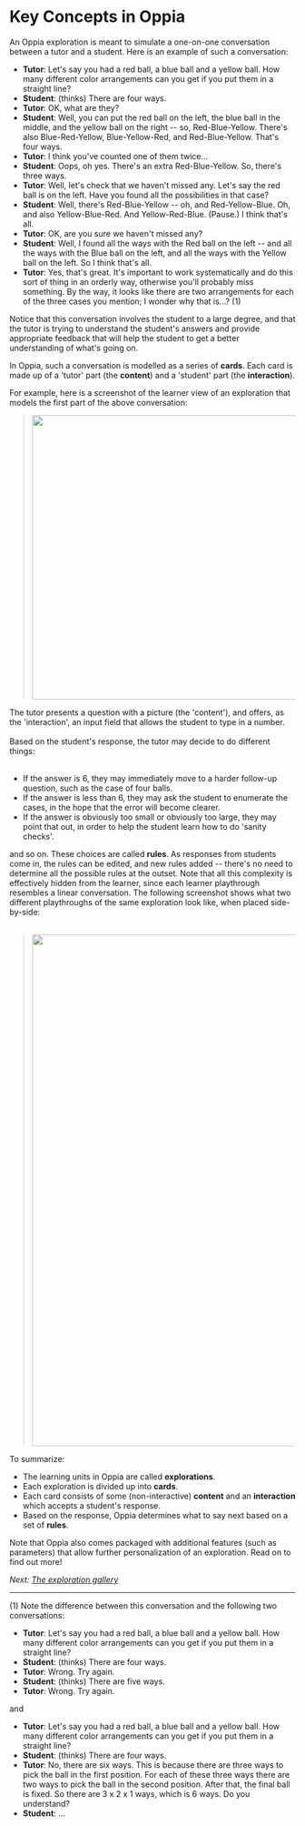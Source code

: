 # Key Concepts in Oppia #

An Oppia exploration is meant to simulate a one-on-one conversation between a tutor and a student. Here is an example of such a conversation:

  * **Tutor**: Let's say you had a red ball, a blue ball and a yellow ball. How many different color arrangements can you get if you put them in a straight line?
  * **Student**: (thinks) There are four ways.
  * **Tutor**: OK, what are they?
  * **Student**: Well, you can put the red ball on the left, the blue ball in the middle, and the yellow ball on the right -- so, Red-Blue-Yellow. There's also Blue-Red-Yellow, Blue-Yellow-Red, and Red-Blue-Yellow. That's four ways.
  * **Tutor**: I think you've counted one of them twice...
  * **Student**: Oops, oh yes. There's an extra Red-Blue-Yellow. So, there's three ways.
  * **Tutor**: Well, let's check that we haven't missed any. Let's say the red ball is on the left. Have you found all the possibilities in that case?
  * **Student**: Well, there's Red-Blue-Yellow -- oh, and Red-Yellow-Blue. Oh, and also Yellow-Blue-Red. And Yellow-Red-Blue. (Pause.) I think that's all.
  * **Tutor**: OK, are you sure we haven't missed any?
  * **Student**: Well, I found all the ways with the Red ball on the left -- and all the ways with the Blue ball on the left, and all the ways with the Yellow ball on the left. So I think that's all.
  * **Tutor**: Yes, that's great. It's important to work systematically and do this sort of thing in an orderly way, otherwise you'll probably miss something. By the way, it looks like there are two arrangements for each of the three cases you mention; I wonder why that is...? (1)

Notice that this conversation involves the student to a large degree, and that the tutor is trying to understand the student's answers and provide appropriate feedback that will help the student to get a better understanding of what's going on.

In Oppia, such a conversation is modelled as a series of **cards**. Each card is made up of a 'tutor' part (the **content**) and a 'student' part (the **interaction**).

For example, here is a screenshot of the learner view of an exploration that models the first part of the above conversation:

> <img src='https://raw.githubusercontent.com/oppia/oppia/wiki/images/three_balls.png' width='500'></li></ul>

The tutor presents a question with a picture (the 'content'), and offers, as the 'interaction', an input field that allows the student to type in a number.<br>
<br>
Based on the student's response, the tutor may decide to do different things:<br>
<br>
<ul><li>If the answer is 6, they may immediately move to a harder follow-up question, such as the case of four balls.<br>
</li><li>If the answer is less than 6, they may ask the student to enumerate the cases, in the hope that the error will become clearer.<br>
</li><li>If the answer is obviously too small or obviously too large, they may point that out, in order to help the student learn how to do 'sanity checks'.</li></ul>

and so on. These choices are called <b>rules</b>. As responses from students come in, the rules can be edited, and new rules added -- there's no need to determine all the possible rules at the outset. Note that all this complexity is effectively hidden from the learner, since each learner playthrough resembles a linear conversation. The following screenshot shows what two different playthroughs of the same exploration look like, when placed side-by-side:<br>
<br>
<blockquote><img src='https://raw.githubusercontent.com/oppia/oppia/wiki/images/three_balls_side_by_side.png' width='900'></blockquote>

To summarize:

  * The learning units in Oppia are called **explorations**.
  * Each exploration is divided up into **cards**.
  * Each card consists of some (non-interactive) **content** and an **interaction** which accepts a student's response.
  * Based on the response, Oppia determines what to say next based on a set of **rules**.

Note that Oppia also comes packaged with additional features (such as parameters) that allow further personalization of an exploration. Read on to find out more!

_Next: [The exploration gallery](TheExplorationGallery.md)_


---


(1) Note the difference between this conversation and the following two conversations:

  * **Tutor**: Let's say you had a red ball, a blue ball and a yellow ball. How many different color arrangements can you get if you put them in a straight line?
  * **Student**: (thinks) There are four ways.
  * **Tutor**: Wrong. Try again.
  * **Student**: (thinks) There are five ways.
  * **Tutor**: Wrong. Try again.

and

  * **Tutor**: Let's say you had a red ball, a blue ball and a yellow ball. How many different color arrangements can you get if you put them in a straight line?
  * **Student**: (thinks) There are four ways.
  * **Tutor**: No, there are six ways. This is because there are three ways to pick the ball in the first position. For each of these three ways there are two ways to pick the ball in the second position. After that, the final ball is fixed. So there are 3 x 2 x 1 ways, which is 6 ways. Do you understand?
  * **Student**: ...
